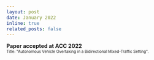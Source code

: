 ```yaml
---
layout: post
date: January 2022
inline: true
related_posts: false
---
```



<b> Paper accepted at ACC 2022</b>
<br> <font size="1">Title: "Autonomous Vehicle Overtaking in a Bidirectional Mixed-Traffic Setting".</font> 
